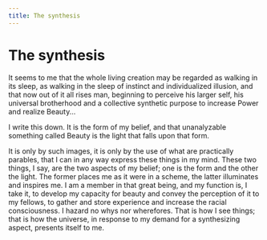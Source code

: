 ```yaml
---
title: The synthesis
---
```

# The synthesis

It seems to me that the whole living creation may be regarded as walking
in its sleep, as walking in the sleep of instinct and individualized
illusion, and that now out of it all rises man, beginning to perceive
his larger self, his universal brotherhood and a collective synthetic
purpose to increase Power and realize Beauty...

I write this down. It is the form of my belief, and that unanalyzable
something called Beauty is the light that falls upon that form.

It is only by such images, it is only by the use of what are practically
parables, that I can in any way express these things in my mind. These
two things, I say, are the two aspects of my belief; one is the form and
the other the light. The former places me as it were in a scheme, the
latter illuminates and inspires me. I am a member in that great being,
and my function is, I take it, to develop my capacity for beauty and
convey the perception of it to my fellows, to gather and store
experience and increase the racial consciousness. I hazard no whys nor
wherefores. That is how I see things; that is how the universe, in
response to my demand for a synthesizing aspect, presents itself to me.
